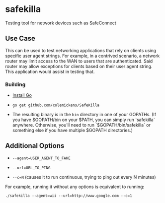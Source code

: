 # safekilla

Testing tool for network devices such as SafeConnect

## Use Case

This can be used to test networking applications that rely on clients using specific user agent strings.
For example, in a contrived scenario, a network router may limit access to the WAN to users that are
authenticated. Said router may allow exceptions for clients based on their user agent string. This
application would assist in testing that.

### Building

* [Install Go](http://golang.org/doc/install)

* `go get github.com/colemickens/SafeKilla`

* The resulting binary is in the `bin` directory in one of your GOPATHs. (If you have $GOPATH/bin on your $PATH, you can simply run `safekilla` anywhere. Otherwise, you'll need to run `$GOPATH/bin/safekilla` or something else if you have multiple $GOPATH directories.)

## Additional Options

* `--agent=USER_AGENT_TO_FAKE`

* `--url=URL_TO_PING`

* `--c=N` (causes it to run continuous, trying to ping out every N minutes)

For example, running it without any options is equivalent to running:

`./safekilla --agent=wii --url=http://www.google.com --c=1`